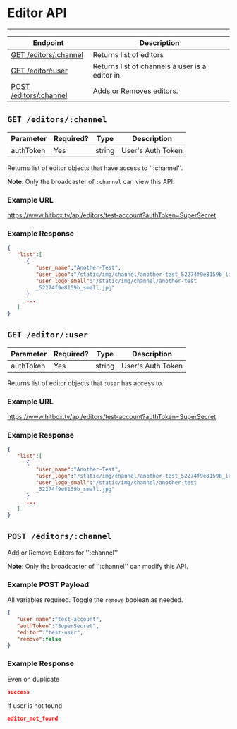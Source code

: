 # Editor API
***


| Endpoint | Description |
| ---- | --------------- |
| [GET /editors/:channel](/channel/editors.md#get-editorschannel) |  Returns list of editors |
| [GET /editor/:user](/channel/editors.md#get-editoruser) | Returns list of channels a user is a editor in.|
| [POST /editors/:channel](/channel/editors.md#post-editorschannel) | Adds or Removes editors. |

## `GET /editors/:channel`

| Parameter | Required? | Type | Description |
| --- | --- | --- | --- |
| authToken | Yes | string | User's Auth Token |

Returns list of editor objects that have access to '':channel''.

**Note**: Only the broadcaster of `:channel` can view this API.

### Example URL

https://www.hitbox.tv/api/editors/test-account?authToken=SuperSecret

### Example Response 

```json
{
   "list":[
      {
         "user_name":"Another-Test",
         "user_logo":"/static/img/channel/another-test_52274f9e8159b_large.jpg",
         "user_logo_small":"/static/img/channel/another-test
         _52274f9e8159b_small.jpg"
      }
      ...
   ]
}
```

## `GET /editor/:user`

| Parameter | Required? | Type | Description |
| --- | --- | --- | --- |
| authToken | Yes | string | User's Auth Token |

Returns list of editor objects that `:user` has access to.

### Example URL

https://www.hitbox.tv/api/editors/test-account?authToken=SuperSecret

### Example Response 

```json
{
   "list":[
      {
         "user_name":"Another-Test",
         "user_logo":"/static/img/channel/another-test_52274f9e8159b_large.jpg",
         "user_logo_small":"/static/img/channel/another-test
         _52274f9e8159b_small.jpg"
      }
      ...
   ]
}
```

## `POST /editors/:channel`

Add or Remove Editors for '':channel''

**Note**: Only the broadcaster of '':channel'' can modify this API.

### Example POST Payload

All variables required. Toggle the `remove` boolean as needed.

```json
{
   "user_name":"test-account",
   "authToken":"SuperSecret",
   "editor":"test-user",
   "remove":false
}
```

### Example Response

Even on duplicate 
```json
success
```

If user is not found

```json
editor_not_found
```
